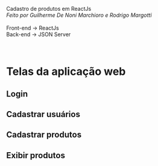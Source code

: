 Cadastro de produtos em ReactJs
<br>
*Feito por Guilherme De Noni Marchioro e Rodrigo Margotti*
<br>
<br>
Front-end -> ReactJs
<br>
Back-end -> JSON Server
<br>
<br>
<br>
<h1>Telas da aplicação web</h1>

## Login

## Cadastrar usuários

## Cadastrar produtos

## Exibir produtos


